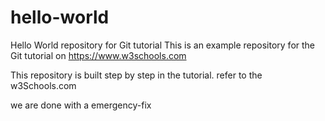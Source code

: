 # hello-world
Hello World repository for Git tutorial
This is an example repository for the Git tutorial on https://www.w3schools.com

This repository is built step by step in the tutorial.
refer to the w3Schools.com

we are done with a emergency-fix
